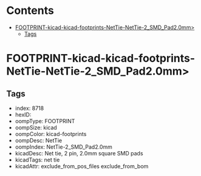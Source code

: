 



Contents
========

* [FOOTPRINT-kicad-kicad-footprints-NetTie-NetTie-2_SMD_Pad2.0mm>](#footprint-kicad-kicad-footprints-nettie-nettie-2_smd_pad20mm)
	* [Tags](#tags)

# FOOTPRINT-kicad-kicad-footprints-NetTie-NetTie-2_SMD_Pad2.0mm>

## Tags

- index: 8718
- hexID: 
- oompType: FOOTPRINT
- oompSize: kicad
- oompColor: kicad-footprints
- oompDesc: NetTie
- oompIndex: NetTie-2_SMD_Pad2.0mm
- kicadDesc: Net tie, 2 pin, 2.0mm square SMD pads
- kicadTags: net tie
- kicadAttr: exclude_from_pos_files exclude_from_bom
